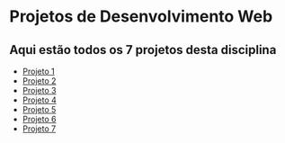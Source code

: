 # Projetos de Desenvolvimento Web
## Aqui estão todos os 7 projetos desta disciplina

- [Projeto 1](https://murilo-neto26.github.io/Projeto-01/)
- [Projeto 2]()
- [Projeto 3]()
- [Projeto 4]()
- [Projeto 5]()
- [Projeto 6]()
- [Projeto 7]()
